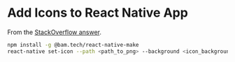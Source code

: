 # Add Icons to React Native App

From the [StackOverflow answer](https://stackoverflow.com/a/40534324/576235).

```sh
npm install -g @bam.tech/react-native-make
react-native set-icon --path <path_to_png> --background <icon_background_color> --platform <android|ios>
```
